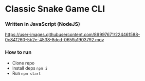 # Classic Snake Game CLI

### Written in JavaScript (NodeJS)

https://user-images.githubusercontent.com/89997671/224461588-0c841260-5b2e-4538-8dcd-0659a1903792.mov

### How to run

- Clone repo
- Install deps `npm i`
- Run `npm start`
